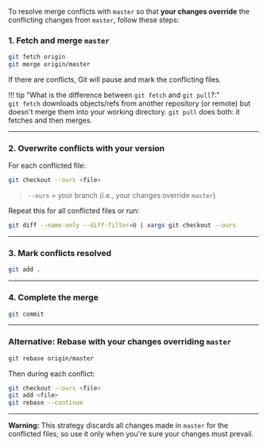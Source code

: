 To resolve merge conflicts with `master` so that **your changes override** the conflicting changes from `master`, follow these steps:  
### **1. Fetch and merge `master`**  

```bash
git fetch origin
git merge origin/master
```

If there are conflicts, Git will pause and mark the conflicting files.  

!!! tip "What is the difference between `git fetch` and `git pull`?:"  
    `git fetch` downloads objects/refs from another repository (or remote) but doesn't merge them into your working directory. `git pull` does both: it fetches and then merges.  


---  

### **2. Overwrite conflicts with your version**  

For each conflicted file:  

```bash
git checkout --ours <file>
```

> `--ours` = your branch (i.e., your changes override `master`)  

Repeat this for all conflicted files or run:  

```bash
git diff --name-only --diff-filter=U | xargs git checkout --ours
```

---  

### **3. Mark conflicts resolved**  

```bash
git add .
```

---  

### **4. Complete the merge**  

```bash
git commit
```

---  

### Alternative: Rebase with your changes overriding `master`  

```bash
git rebase origin/master
```

Then during each conflict:  

```bash
git checkout --ours <file>
git add <file>
git rebase --continue
```

---  

**Warning:** This strategy discards all changes made in `master` for the conflicted files, so use it only when you're sure your changes must prevail.  
